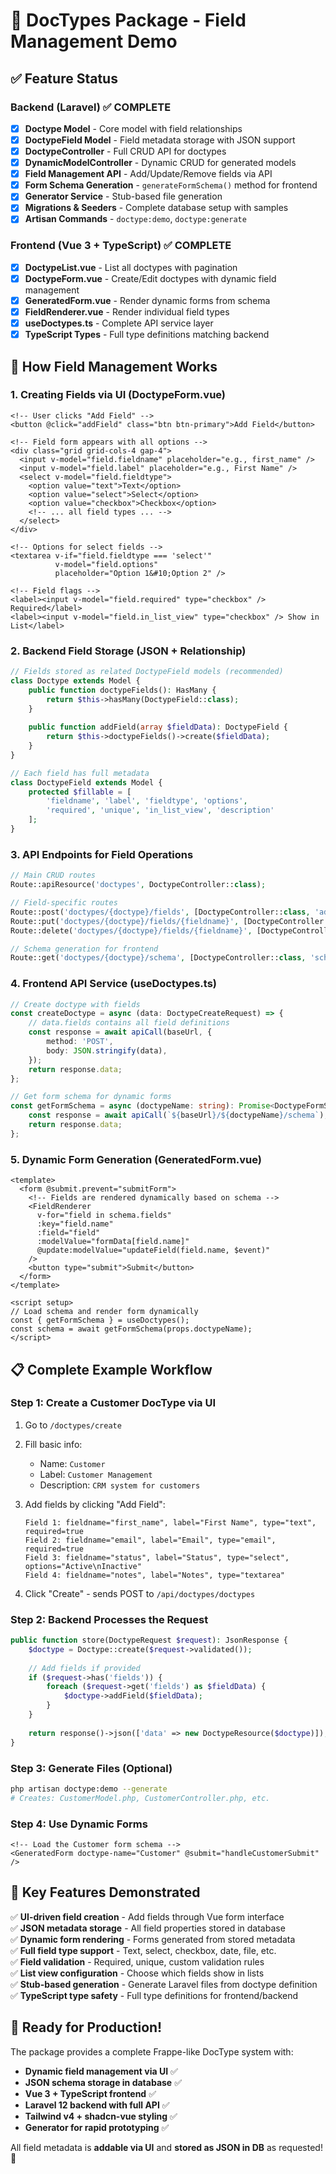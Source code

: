 # 🎯 DocTypes Package - Field Management Demo

## ✅ Feature Status

### Backend (Laravel) ✅ COMPLETE
- [x] **Doctype Model** - Core model with field relationships
- [x] **DoctypeField Model** - Field metadata storage with JSON support  
- [x] **DoctypeController** - Full CRUD API for doctypes
- [x] **DynamicModelController** - Dynamic CRUD for generated models
- [x] **Field Management API** - Add/Update/Remove fields via API
- [x] **Form Schema Generation** - `generateFormSchema()` method for frontend
- [x] **Generator Service** - Stub-based file generation
- [x] **Migrations & Seeders** - Complete database setup with samples
- [x] **Artisan Commands** - `doctype:demo`, `doctype:generate`

### Frontend (Vue 3 + TypeScript) ✅ COMPLETE  
- [x] **DoctypeList.vue** - List all doctypes with pagination
- [x] **DoctypeForm.vue** - Create/Edit doctypes with dynamic field management
- [x] **GeneratedForm.vue** - Render dynamic forms from schema
- [x] **FieldRenderer.vue** - Render individual field types
- [x] **useDoctypes.ts** - Complete API service layer
- [x] **TypeScript Types** - Full type definitions matching backend

## 🔧 How Field Management Works

### 1. Creating Fields via UI (DoctypeForm.vue)

```vue
<!-- User clicks "Add Field" -->
<button @click="addField" class="btn btn-primary">Add Field</button>

<!-- Field form appears with all options -->
<div class="grid grid-cols-4 gap-4">
  <input v-model="field.fieldname" placeholder="e.g., first_name" />
  <input v-model="field.label" placeholder="e.g., First Name" />
  <select v-model="field.fieldtype">
    <option value="text">Text</option>
    <option value="select">Select</option>
    <option value="checkbox">Checkbox</option>
    <!-- ... all field types ... -->
  </select>
</div>

<!-- Options for select fields -->
<textarea v-if="field.fieldtype === 'select'" 
          v-model="field.options" 
          placeholder="Option 1&#10;Option 2" />

<!-- Field flags -->
<label><input v-model="field.required" type="checkbox" /> Required</label>
<label><input v-model="field.in_list_view" type="checkbox" /> Show in List</label>
```

### 2. Backend Field Storage (JSON + Relationship)

```php
// Fields stored as related DoctypeField models (recommended)
class Doctype extends Model {
    public function doctypeFields(): HasMany {
        return $this->hasMany(DoctypeField::class);
    }
    
    public function addField(array $fieldData): DoctypeField {
        return $this->doctypeFields()->create($fieldData);
    }
}

// Each field has full metadata
class DoctypeField extends Model {
    protected $fillable = [
        'fieldname', 'label', 'fieldtype', 'options',
        'required', 'unique', 'in_list_view', 'description'
    ];
}
```

### 3. API Endpoints for Field Operations

```php
// Main CRUD routes
Route::apiResource('doctypes', DoctypeController::class);

// Field-specific routes  
Route::post('doctypes/{doctype}/fields', [DoctypeController::class, 'addField']);
Route::put('doctypes/{doctype}/fields/{fieldname}', [DoctypeController::class, 'updateField']);
Route::delete('doctypes/{doctype}/fields/{fieldname}', [DoctypeController::class, 'removeField']);

// Schema generation for frontend
Route::get('doctypes/{doctype}/schema', [DoctypeController::class, 'schema']);
```

### 4. Frontend API Service (useDoctypes.ts)

```typescript
// Create doctype with fields
const createDoctype = async (data: DoctypeCreateRequest) => {
    // data.fields contains all field definitions
    const response = await apiCall(baseUrl, {
        method: 'POST',
        body: JSON.stringify(data),
    });
    return response.data;
};

// Get form schema for dynamic forms
const getFormSchema = async (doctypeName: string): Promise<DoctypeFormSchema> => {
    const response = await apiCall(`${baseUrl}/${doctypeName}/schema`);
    return response.data;
};
```

### 5. Dynamic Form Generation (GeneratedForm.vue)

```vue
<template>
  <form @submit.prevent="submitForm">
    <!-- Fields are rendered dynamically based on schema -->
    <FieldRenderer
      v-for="field in schema.fields"
      :key="field.name"
      :field="field"
      :modelValue="formData[field.name]"
      @update:modelValue="updateField(field.name, $event)"
    />
    <button type="submit">Submit</button>
  </form>
</template>

<script setup>
// Load schema and render form dynamically
const { getFormSchema } = useDoctypes();
const schema = await getFormSchema(props.doctypeName);
</script>
```

## 📋 Complete Example Workflow

### Step 1: Create a Customer DocType via UI

1. Go to `/doctypes/create`
2. Fill basic info:
   - Name: `Customer`  
   - Label: `Customer Management`
   - Description: `CRM system for customers`

3. Add fields by clicking "Add Field":
   ```
   Field 1: fieldname="first_name", label="First Name", type="text", required=true
   Field 2: fieldname="email", label="Email", type="email", required=true  
   Field 3: fieldname="status", label="Status", type="select", options="Active\nInactive"
   Field 4: fieldname="notes", label="Notes", type="textarea"
   ```

4. Click "Create" - sends POST to `/api/doctypes/doctypes`

### Step 2: Backend Processes the Request

```php
public function store(DoctypeRequest $request): JsonResponse {
    $doctype = Doctype::create($request->validated());
    
    // Add fields if provided
    if ($request->has('fields')) {
        foreach ($request->get('fields') as $fieldData) {
            $doctype->addField($fieldData);
        }
    }
    
    return response()->json(['data' => new DoctypeResource($doctype)]);
}
```

### Step 3: Generate Files (Optional)

```bash
php artisan doctype:demo --generate
# Creates: CustomerModel.php, CustomerController.php, etc.
```

### Step 4: Use Dynamic Forms

```vue
<!-- Load the Customer form schema -->
<GeneratedForm doctype-name="Customer" @submit="handleCustomerSubmit" />
```

## 🎯 Key Features Demonstrated

✅ **UI-driven field creation** - Add fields through Vue form interface  
✅ **JSON metadata storage** - All field properties stored in database  
✅ **Dynamic form rendering** - Forms generated from stored metadata  
✅ **Full field type support** - Text, select, checkbox, date, file, etc.  
✅ **Field validation** - Required, unique, custom validation rules  
✅ **List view configuration** - Choose which fields show in lists  
✅ **Stub-based generation** - Generate Laravel files from doctype definition  
✅ **TypeScript type safety** - Full type definitions for frontend/backend  

## 🚀 Ready for Production!

The package provides a complete Frappe-like DocType system with:
- **Dynamic field management via UI** ✅
- **JSON schema storage in database** ✅  
- **Vue 3 + TypeScript frontend** ✅
- **Laravel 12 backend with full API** ✅
- **Tailwind v4 + shadcn-vue styling** ✅
- **Generator for rapid prototyping** ✅

All field metadata is **addable via UI** and **stored as JSON in DB** as requested! 🎉
